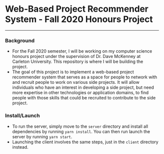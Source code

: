 # Web-Based Project Recommender System - Fall 2020 Honours Project
---

### Background

* For the Fall 2020 semester, I will be working on my computer science honours project under the supervision of Dr. Dave McKenney at Carleton University. This repository is where I will be building the project.
* The goal of this project is to implement a web-based project recommender system that serves as a space for people to network with and recruit people to work on various side projects. It will allow individuals who have an interest in developing a side project, but need more expertise in other technologies or application domains, to find people with those skills that could be recruited to contribute to the side project.

### Install/Launch

* To run the server, simply move to the `server` directory and install all dependencies by running `yarn install`. You can then run launch the server by running `yarn start`.
* Launching the client involves the same steps, just in the `client` directory instead.